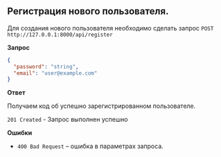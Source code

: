 
<a name="register"></a>
## Регистрация нового пользователя.

Для создания нового пользователя необходимо сделать запрос `POST http://127.0.0.1:8000/api/register`

**Запрос**

```json
{
  "password": "string",
  "email": "user@example.com"
}
```

**Ответ**

Получаем код об успешно зарегистрированном пользователе.

`201 Created` - Запрос выполнен успешно

**Ошибки**

* `400 Bad Request` – ошибка в параметрах запроса.
